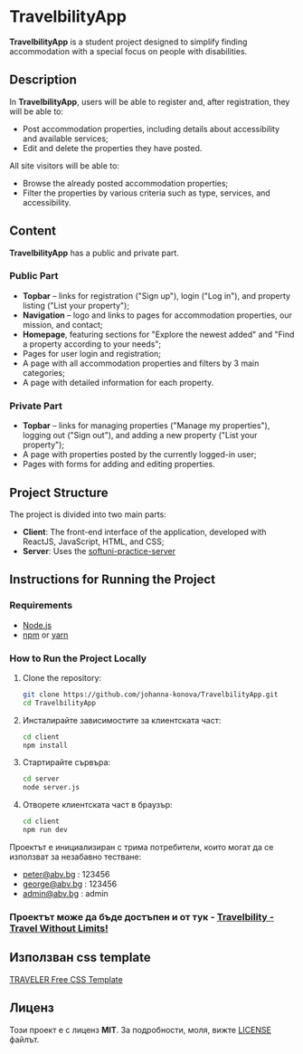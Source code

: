 # TravelbilityApp

**TravelbilityApp** is a student project designed to simplify finding accommodation with a special focus on people with disabilities.

## Description

In **TravelbilityApp**, users will be able to register and, after registration, they will be able to:
- Post accommodation properties, including details about accessibility and available services;
- Edit and delete the properties they have posted.

All site visitors will be able to:
- Browse the already posted accommodation properties;
- Filter the properties by various criteria such as type, services, and accessibility.

## Content

**TravelbilityApp** has a public and private part.

### Public Part
- **Topbar** – links for registration ("Sign up"), login ("Log in"), and property listing ("List your property");
- **Navigation** – logo and links to pages for accommodation properties, our mission, and contact;
- **Homepage**, featuring sections for "Explore the newest added" and "Find a property according to your needs";
- Pages for user login and registration;
- A page with all accommodation properties and filters by 3 main categories;
- A page with detailed information for each property.

### Private Part
- **Topbar** – links for managing properties ("Manage my properties"), logging out ("Sign out"), and adding a new property ("List your property");
- A page with properties posted by the currently logged-in user;
- Pages with forms for adding and editing properties.

## Project Structure

The project is divided into two main parts:

- **Client**: The front-end interface of the application, developed with ReactJS, JavaScript, HTML, and CSS;
- **Server**: Uses the [softuni-practice-server](https://github.com/softuni-practice-server/softuni-practice-server)

## Instructions for Running the Project

### Requirements

- [Node.js](https://nodejs.org/)
- [npm](https://www.npmjs.com/) or [yarn](https://yarnpkg.com/)

### How to Run the Project Locally

1. Clone the repository:
   ```bash
   git clone https://github.com/johanna-konova/TravelbilityApp.git
   cd TravelbilityApp
   ```
   
2. Инсталирайте зависимостите за клиентската част:
   ```bash
   cd client
   npm install
   ```

3. Стартирайте сървъра:
   ```bash
   cd server
   node server.js
   ```

4. Отворете клиентската част в браузър:
   ```bash
   cd client
   npm run dev
   ```

Проектът е инициализиран с трима потребители, които могат да се използват за незабавно тестване:
- peter@abv.bg : 123456
- george@abv.bg : 123456
- admin@abv.bg : admin

### Проектът можe да бъде достъпен и от тук - [Travelbility - Travel Without Limits!](https://travelbility-23caa.web.app)

## Използван css template
[TRAVELER Free CSS Template](https://www.free-css.com/free-css-templates/page281/traveler)

## Лиценз
Този проект е с лиценз **MIT**. За подробности, моля, вижте [LICENSE](LICENSE) файлът.

